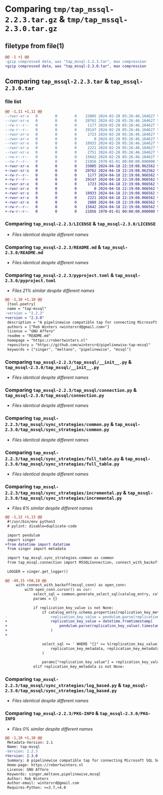 # Comparing `tmp/tap_mssql-2.2.3.tar.gz` & `tmp/tap_mssql-2.3.0.tar.gz`

## filetype from file(1)

```diff
@@ -1 +1 @@
-gzip compressed data, was "tap_mssql-2.2.3.tar", max compression
+gzip compressed data, was "tap_mssql-2.3.0.tar", max compression
```

## Comparing `tap_mssql-2.2.3.tar` & `tap_mssql-2.3.0.tar`

### file list

```diff
@@ -1,11 +1,11 @@
--rwxr-xr-x   0        0        0    33005 2024-02-28 05:26:46.164627 tap_mssql-2.2.3/LICENSE
--rwxr-xr-x   0        0        0    20762 2024-02-28 05:26:46.164627 tap_mssql-2.2.3/README.md
--rw-r--r--   0        0        0     1177 2024-02-28 05:26:46.164627 tap_mssql-2.2.3/pyproject.toml
--rw-r--r--   0        0        0    29147 2024-02-28 05:26:46.164627 tap_mssql-2.2.3/tap_mssql/__init__.py
--rwxr-xr-x   0        0        0     1723 2024-02-28 05:26:46.164627 tap_mssql-2.2.3/tap_mssql/connection.py
--rwxr-xr-x   0        0        0        0 2024-02-28 05:26:46.164627 tap_mssql-2.2.3/tap_mssql/sync_strategies/__init__.py
--rwxr-xr-x   0        0        0    10933 2024-02-28 05:26:46.164627 tap_mssql-2.2.3/tap_mssql/sync_strategies/common.py
--rwxr-xr-x   0        0        0     2221 2024-02-28 05:26:46.164627 tap_mssql-2.2.3/tap_mssql/sync_strategies/full_table.py
--rwxr-xr-x   0        0        0     2751 2024-02-28 05:26:46.164627 tap_mssql-2.2.3/tap_mssql/sync_strategies/incremental.py
--rw-r--r--   0        0        0    15642 2024-02-28 05:26:46.164627 tap_mssql-2.2.3/tap_mssql/sync_strategies/log_based.py
--rw-r--r--   0        0        0    21856 1970-01-01 00:00:00.000000 tap_mssql-2.2.3/PKG-INFO
+-rwxr-xr-x   0        0        0    33005 2024-04-18 22:19:08.962562 tap_mssql-2.3.0/LICENSE
+-rwxr-xr-x   0        0        0    20762 2024-04-18 22:19:08.962562 tap_mssql-2.3.0/README.md
+-rw-r--r--   0        0        0     1177 2024-04-18 22:19:08.966562 tap_mssql-2.3.0/pyproject.toml
+-rw-r--r--   0        0        0    29147 2024-04-18 22:19:08.966562 tap_mssql-2.3.0/tap_mssql/__init__.py
+-rwxr-xr-x   0        0        0     1723 2024-04-18 22:19:08.966562 tap_mssql-2.3.0/tap_mssql/connection.py
+-rwxr-xr-x   0        0        0        0 2024-04-18 22:19:08.966562 tap_mssql-2.3.0/tap_mssql/sync_strategies/__init__.py
+-rwxr-xr-x   0        0        0    10933 2024-04-18 22:19:08.966562 tap_mssql-2.3.0/tap_mssql/sync_strategies/common.py
+-rwxr-xr-x   0        0        0     2221 2024-04-18 22:19:08.966562 tap_mssql-2.3.0/tap_mssql/sync_strategies/full_table.py
+-rwxr-xr-x   0        0        0     2888 2024-04-18 22:19:08.966562 tap_mssql-2.3.0/tap_mssql/sync_strategies/incremental.py
+-rw-r--r--   0        0        0    15642 2024-04-18 22:19:08.966562 tap_mssql-2.3.0/tap_mssql/sync_strategies/log_based.py
+-rw-r--r--   0        0        0    21856 1970-01-01 00:00:00.000000 tap_mssql-2.3.0/PKG-INFO
```

### Comparing `tap_mssql-2.2.3/LICENSE` & `tap_mssql-2.3.0/LICENSE`

 * *Files identical despite different names*

### Comparing `tap_mssql-2.2.3/README.md` & `tap_mssql-2.3.0/README.md`

 * *Files identical despite different names*

### Comparing `tap_mssql-2.2.3/pyproject.toml` & `tap_mssql-2.3.0/pyproject.toml`

 * *Files 21% similar despite different names*

```diff
@@ -1,10 +1,10 @@
 [tool.poetry]
 name = "tap-mssql"
-version = "2.2.3"
+version = "2.3.0"
 description = "A pipelinewise compatible tap for connecting Microsoft SQL Server"
 authors = ["Rob Winters <wintersrd@gmail.com>"]
 license = "GNU Affero"
 readme = "README.md"
 homepage = "https://robertwinters.nl"
 repository = "https://github.com/wintersrd/pipelinewise-tap-mssql"
 keywords = ["singer", "meltano", "pipelinewise", "mssql"]
```

### Comparing `tap_mssql-2.2.3/tap_mssql/__init__.py` & `tap_mssql-2.3.0/tap_mssql/__init__.py`

 * *Files identical despite different names*

### Comparing `tap_mssql-2.2.3/tap_mssql/connection.py` & `tap_mssql-2.3.0/tap_mssql/connection.py`

 * *Files identical despite different names*

### Comparing `tap_mssql-2.2.3/tap_mssql/sync_strategies/common.py` & `tap_mssql-2.3.0/tap_mssql/sync_strategies/common.py`

 * *Files identical despite different names*

### Comparing `tap_mssql-2.2.3/tap_mssql/sync_strategies/full_table.py` & `tap_mssql-2.3.0/tap_mssql/sync_strategies/full_table.py`

 * *Files identical despite different names*

### Comparing `tap_mssql-2.2.3/tap_mssql/sync_strategies/incremental.py` & `tap_mssql-2.3.0/tap_mssql/sync_strategies/incremental.py`

 * *Files 6% similar despite different names*

```diff
@@ -1,12 +1,13 @@
 #!/usr/bin/env python3
 # pylint: disable=duplicate-code
 
 import pendulum
 import singer
+from datetime import datetime
 from singer import metadata
 
 import tap_mssql.sync_strategies.common as common
 from tap_mssql.connection import MSSQLConnection, connect_with_backoff
 
 LOGGER = singer.get_logger()
 
@@ -49,15 +50,18 @@
     with connect_with_backoff(mssql_conn) as open_conn:
         with open_conn.cursor() as cur:
             select_sql = common.generate_select_sql(catalog_entry, columns)
             params = {}
 
             if replication_key_value is not None:
                 if catalog_entry.schema.properties[replication_key_metadata].format == "date-time":
-                    replication_key_value = pendulum.parse(replication_key_value)
+                    replication_key_value = datetime.fromtimestamp(
+                        pendulum.parse(replication_key_value).timestamp()
+                    )
+                    
 
                 select_sql += ' WHERE "{}" >= %(replication_key_value)s ORDER BY "{}" ASC'.format(
                     replication_key_metadata, replication_key_metadata
                 )
 
                 params["replication_key_value"] = replication_key_value
             elif replication_key_metadata is not None:
```

### Comparing `tap_mssql-2.2.3/tap_mssql/sync_strategies/log_based.py` & `tap_mssql-2.3.0/tap_mssql/sync_strategies/log_based.py`

 * *Files identical despite different names*

### Comparing `tap_mssql-2.2.3/PKG-INFO` & `tap_mssql-2.3.0/PKG-INFO`

 * *Files 0% similar despite different names*

```diff
@@ -1,10 +1,10 @@
 Metadata-Version: 2.1
 Name: tap-mssql
-Version: 2.2.3
+Version: 2.3.0
 Summary: A pipelinewise compatible tap for connecting Microsoft SQL Server
 Home-page: https://robertwinters.nl
 License: GNU Affero
 Keywords: singer,meltano,pipelinewise,mssql
 Author: Rob Winters
 Author-email: wintersrd@gmail.com
 Requires-Python: >=3.7,<4.0
```

